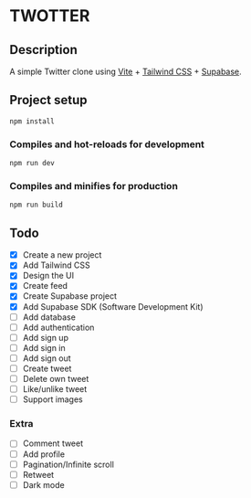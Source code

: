 # TWOTTER

## Description
A simple Twitter clone using [Vite](https://vitejs.dev) + [Tailwind CSS](https://tailwindcss.com) + [Supabase](https://supabase.com).

## Project setup

```
npm install
```

### Compiles and hot-reloads for development

```
npm run dev
```

### Compiles and minifies for production

```
npm run build
```
## Todo
- [x] Create a new project
- [x] Add Tailwind CSS
- [x] Design the UI
- [x] Create feed
- [x] Create Supabase project
- [x] Add Supabase SDK (Software Development Kit)
- [ ] Add database
- [ ] Add authentication
- [ ] Add sign up
- [ ] Add sign in
- [ ] Add sign out
- [ ] Create tweet
- [ ] Delete own tweet
- [ ] Like/unlike tweet
- [ ] Support images

### Extra
- [ ] Comment tweet
- [ ] Add profile
- [ ] Pagination/Infinite scroll
- [ ] Retweet
- [ ] Dark mode

